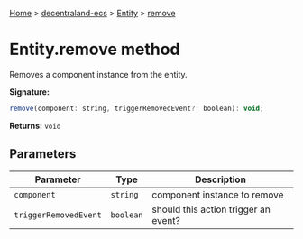 [Home](./index) &gt; [decentraland-ecs](./decentraland-ecs.md) &gt; [Entity](./decentraland-ecs.entity.md) &gt; [remove](./decentraland-ecs.entity.remove.md)

# Entity.remove method

Removes a component instance from the entity.

**Signature:**
```javascript
remove(component: string, triggerRemovedEvent?: boolean): void;
```
**Returns:** `void`

## Parameters

|  Parameter | Type | Description |
|  --- | --- | --- |
|  `component` | `string` | component instance to remove |
|  `triggerRemovedEvent` | `boolean` | should this action trigger an event? |

